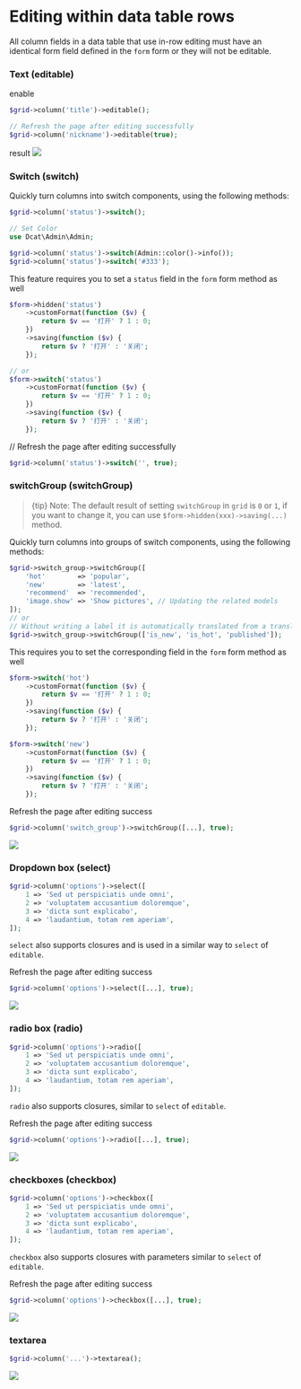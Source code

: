 # Editing within data table rows

All column fields in a data table that use in-row editing must have an identical form field defined in the `form` form or they will not be editable.


### Text (editable)

enable
```php
$grid->column('title')->editable();

// Refresh the page after editing successfully
$grid->column('nickname')->editable(true);
```

result
![](https://cdn.learnku.com/uploads/images/202109/14/38389/mX4Za4nj1y.png!large)


### Switch (switch)


Quickly turn columns into switch components, using the following methods:
```php
$grid->column('status')->switch();

// Set Color
use Dcat\Admin\Admin;

$grid->column('status')->switch(Admin::color()->info());
$grid->column('status')->switch('#333');

```
This feature requires you to set a `status` field in the `form` form method as well

```php
$form->hidden('status')
	->customFormat(function ($v) {
		return $v == '打开' ? 1 : 0;
	})
	->saving(function ($v) {
		return $v ? '打开' : '关闭';
	});

// or
$form->switch('status')
	->customFormat(function ($v) {
		return $v == '打开' ? 1 : 0;
	})
	->saving(function ($v) {
		return $v ? '打开' : '关闭';
	});
```


// Refresh the page after editing successfully
```php
$grid->column('status')->switch('', true);
```


### switchGroup (switchGroup)

> {tip} Note: The default result of setting `switchGroup` in `grid` is `0` or `1`, if you want to change it, you can use `$form->hidden(xxx)->saving(...) ` method.

Quickly turn columns into groups of switch components, using the following methods:
```php
$grid->switch_group->switchGroup([
    'hot'        => 'popular',
    'new'        => 'latest',
    'recommend'  => 'recommended',
    'image.show' => 'Show pictures', // Updating the related models
]);
// or
// Without writing a label it is automatically translated from a translated file, please refer to the section "Field translation" for details.
$grid->switch_group->switchGroup(['is_new', 'is_hot', 'published']);
```

This requires you to set the corresponding field in the `form` form method as well

```php
$form->switch('hot')
	->customFormat(function ($v) {
		return $v == '打开' ? 1 : 0;
	})
	->saving(function ($v) {
		return $v ? '打开' : '关闭';
	});

$form->switch('new')
	->customFormat(function ($v) {
		return $v == '打开' ? 1 : 0;
	})
	->saving(function ($v) {
		return $v ? '打开' : '关闭';
	});
```



Refresh the page after editing success
```php
$grid->column('switch_group')->switchGroup([...], true);
```


![]({{public}}/assets/img/screenshots/grid-column-switch-group.png)


### Dropdown box (select)

```php
$grid->column('options')->select([
    1 => 'Sed ut perspiciatis unde omni',
    2 => 'voluptatem accusantium doloremque',
    3 => 'dicta sunt explicabo',
    4 => 'laudantium, totam rem aperiam',
]);
```

`select` also supports closures and is used in a similar way to `select` of `editable`.



Refresh the page after editing success
```php
$grid->column('options')->select([...], true);
```


![]({{public}}/assets/img/screenshots/grid-column-select.png)

### radio box (radio)
```php
$grid->column('options')->radio([
    1 => 'Sed ut perspiciatis unde omni',
    2 => 'voluptatem accusantium doloremque',
    3 => 'dicta sunt explicabo',
    4 => 'laudantium, totam rem aperiam',
]);
```

`radio` also supports closures, similar to `select` of `editable`.


Refresh the page after editing success
```php
$grid->column('options')->radio([...], true);
```

![](https://cdn.learnku.com/uploads/images/202109/14/38389/6Bo4phkB3f.png!large)

### checkboxes (checkbox)
```php
$grid->column('options')->checkbox([
    1 => 'Sed ut perspiciatis unde omni',
    2 => 'voluptatem accusantium doloremque',
    3 => 'dicta sunt explicabo',
    4 => 'laudantium, totam rem aperiam',
]);
```

`checkbox` also supports closures with parameters similar to `select` of `editable`.



Refresh the page after editing success
```php
$grid->column('options')->checkbox([...], true);
```

![]({{public}}/assets/img/screenshots/grid-column-checkbox.png)


### textarea

```php
$grid->column('...')->textarea();
```

![](https://cdn.learnku.com/uploads/images/202109/14/38389/wViO5EoPBg.png!large)
